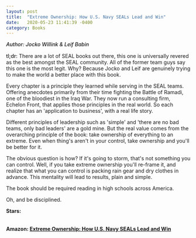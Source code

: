 ```yaml
---
layout: post
title:  "Extreme Ownership: How U.S. Navy SEALs Lead and Win"
date:   2020-05-23 11:41:39 -0400
category: Books
---
```

<link rel="stylesheet" href="https://cdnjs.cloudflare.com/ajax/libs/font-awesome/4.7.0/css/font-awesome.min.css">

<span style="font-weight:500;font-style:italic;"> Author: Jocko Willink & Leif Babin</span>

<div style="margin-top:15px;"></div>

<span style="font-weight:500;">tl;dr:</span> There are a lot of SEAL books out there, this one is universally revered as the best amongst the SEAL community. All of the former team guys say this one is the most legit. Why? Because Jocko and Leif are genuinely trying to make the world a better place with this book. 

Every chapter is a principle they learned while serving in the SEAL teams. Offering anecdotes primarily from their time fighting the Battle of Ramadi, one of the bloodiest in the Iraq War. They now run a consulting firm, Echelon Front, that applies those principles in the real world. So each chapter has an 'application to business', with a real life story. 

Different principles of leadership such as 'simple' and 'there are no bad teams, only bad leaders' are a gold mine. But the real value comes from the overarching principle of the book: take ownership of everything to an extreme. Even when thing's aren't in your control, take ownership and you'll be better for it. 

The obvious question is how? If it's going to storm, that's not something you can control. Well, if you take extreme ownership you'll re-frame it, and realize that what you can control is packing rain gear and dry clothes in advance. This mentality will lead to results, plain and simple.

The book should be required reading in high schools across America. 

Oh, and be disciplined.

<table>
	<tr><b>Stars: </b></tr>
	<tr>
		<span class="fa fa-star checked"></span>
		<span class="fa fa-star checked"></span>
		<span class="fa fa-star checked"></span>
		<span class="fa fa-star checked"></span>
		<span class="fa fa-star checked"></span>
	</tr>
</table>

**Amazon: [Extreme Ownership: How U.S. Navy SEALs Lead and Win](https://www.amazon.com/gp/product/1760558206/)**